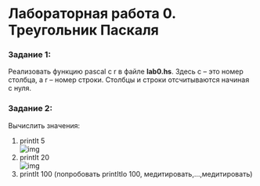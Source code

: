# Лабораторная работа 0. Треугольник Паскаля
### Задание 1: 
Реализовать функцию pascal c r в файле __lab0.hs__. Здесь c – это номер столбца, а r – номер строки. Столбцы и строки отсчитываются начиная с нуля.  
### Задание 2: 
Вычислить значения:  
1)	printIt 5  
![img](https://github.com/aeglushkov/MEPhI_FP/tree/main/LR/lab0/img/task2.1.png)  
2)	printIt 20  
![img](https://github.com/aeglushkov/MEPhI_FP/tree/main/LR/lab0/img/task2.2.png)  
3)	printIt 100 (попробовать printItIo 100, медитировать,…,медитировать)
